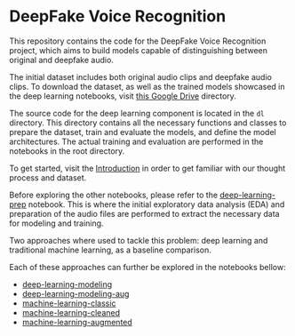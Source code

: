 # DeepFake Voice Recognition

This repository contains the code for the DeepFake Voice Recognition project, which aims to build models capable of distinguishing between original and deepfake audio.


The initial dataset includes both original audio clips and deepfake audio clips. To download the dataset, as well as the trained models showcased in the deep learning notebooks, visit [this Google Drive](https://drive.google.com/drive/folders/1HnDNgGu_MmIQTSAAsbpc2xE2jWBMkHXr?usp=drive_link) directory.



The source code for the deep learning component is located in the `dl` directory. This directory contains all the necessary functions and classes to prepare the dataset, train and evaluate the models, and define the model architectures. The actual training and evaluation are performed in the notebooks in the root directory.

To get started, visit the [Introduction](./Introduction.ipynb) in order to get familiar with our thought process and dataset.

Before exploring the other notebooks, please refer to the [deep-learning-prep](./deep-learning-prep.ipynb) notebook. This is where the initial exploratory data analysis (EDA) and preparation of the audio files are performed to extract the necessary data for modeling and training.

Two approaches where used to tackle this problem: deep learning and traditional machine learning, as a baseline comparison.

Each of these approaches can further be explored in the notebooks bellow:
* [deep-learning-modeling](./deep-learning-modelling.ipynb)
* [deep-learning-modeling-aug](./deep-learning-modelling-aug.ipynb)
* [machine-learning-classic](./machine-learning-classic.ipynb)
* [machine-learning-cleaned](./machine-learning-cleaned.ipynb)
* [machine-learning-augmented](./machine-learning-augmented.ipynb)